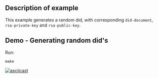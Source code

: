 ## Description of example

This example generates a random did, with corresponding `did-document`, `rsa-private-key` and `rsa-public-key`.

## Demo - Generating random did's

Run:

```
make
```

[![asciicast](https://asciinema.org/a/HdjwhMUXaDOR5y31iiy0WLIBt.svg)](https://asciinema.org/a/HdjwhMUXaDOR5y31iiy0WLIBt)
